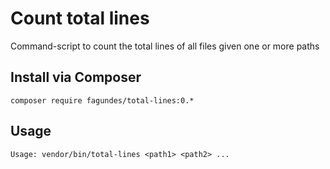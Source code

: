 Count total lines
=================

Command-script to count the total lines of all files given one or more paths

Install via Composer
-------------------

    composer require fagundes/total-lines:0.*

Usage
-----

    Usage: vendor/bin/total-lines <path1> <path2> ...